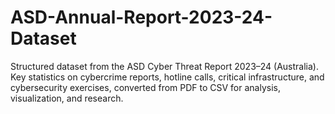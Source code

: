 # ASD-Annual-Report-2023-24-Dataset
Structured dataset from the ASD Cyber Threat Report 2023–24 (Australia). Key statistics on cybercrime reports, hotline calls, critical infrastructure, and cybersecurity exercises, converted from PDF to CSV for analysis, visualization, and research.
